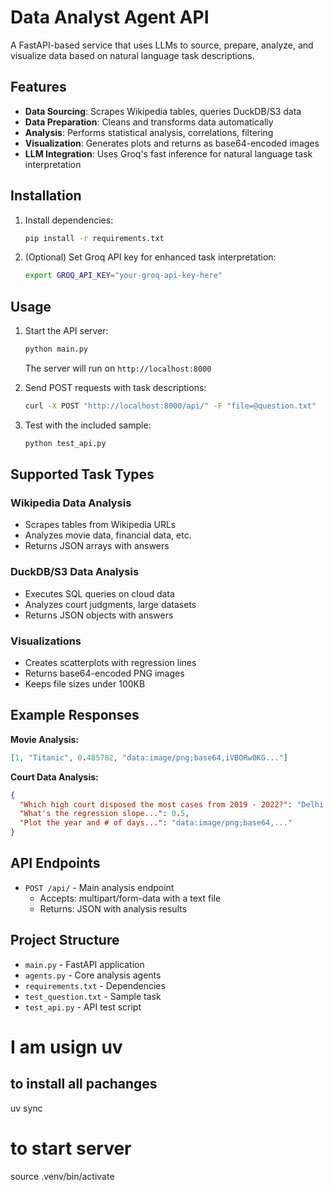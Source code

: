 # Data Analyst Agent API

A FastAPI-based service that uses LLMs to source, prepare, analyze, and visualize data based on natural language task descriptions.

## Features

- **Data Sourcing**: Scrapes Wikipedia tables, queries DuckDB/S3 data
- **Data Preparation**: Cleans and transforms data automatically
- **Analysis**: Performs statistical analysis, correlations, filtering
- **Visualization**: Generates plots and returns as base64-encoded images
- **LLM Integration**: Uses Groq's fast inference for natural language task interpretation

## Installation

1. Install dependencies:
   ```bash
   pip install -r requirements.txt
   ```

2. (Optional) Set Groq API key for enhanced task interpretation:
   ```bash
   export GROQ_API_KEY="your-groq-api-key-here"
   ```

## Usage

1. Start the API server:
   ```bash
   python main.py
   ```
   The server will run on `http://localhost:8000`

2. Send POST requests with task descriptions:
   ```bash
   curl -X POST "http://localhost:8000/api/" -F "file=@question.txt"
   ```

3. Test with the included sample:
   ```bash
   python test_api.py
   ```

## Supported Task Types

### Wikipedia Data Analysis
- Scrapes tables from Wikipedia URLs
- Analyzes movie data, financial data, etc.
- Returns JSON arrays with answers

### DuckDB/S3 Data Analysis  
- Executes SQL queries on cloud data
- Analyzes court judgments, large datasets
- Returns JSON objects with answers

### Visualizations
- Creates scatterplots with regression lines
- Returns base64-encoded PNG images
- Keeps file sizes under 100KB

## Example Responses

**Movie Analysis:**
```json
[1, "Titanic", 0.485782, "data:image/png;base64,iVBORw0KG..."]
```

**Court Data Analysis:**
```json
{
  "Which high court disposed the most cases from 2019 - 2022?": "Delhi High Court",
  "What's the regression slope...": 0.5,
  "Plot the year and # of days...": "data:image/png;base64,..."
}
```

## API Endpoints

- `POST /api/` - Main analysis endpoint
  - Accepts: multipart/form-data with a text file
  - Returns: JSON with analysis results

## Project Structure

- `main.py` - FastAPI application
- `agents.py` - Core analysis agents
- `requirements.txt` - Dependencies
- `test_question.txt` - Sample task
- `test_api.py` - API test script


# I am usign uv

## to install all pachanges
uv sync

# to start server

source .venv/bin/activate
